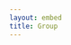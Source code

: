 ```yaml
---
layout: embed 
title: Group 
---
```


<iframe id="ll_forum_embed"
 src="javascript:void(0)"
 scrolling="no"
 frameborder="0">
 width="100%"
 height="100%">
</iframe>

<script type="text/javascript">
 document.getElementById("ll_forum_embed").src =
  "https://groups.google.com/forum/embed/?place=forum/lambda-ladies-functional" +
  "&showsearch=true&showpopout=true&domain=lambdaladies.com&parenturl=" +
  encodeURIComponent(window.location.href);
</script>

